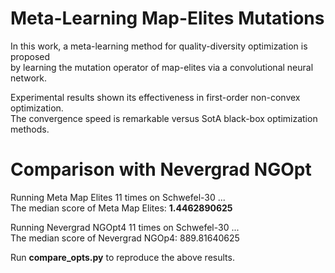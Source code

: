 # Meta-Learning Map-Elites Mutations

In this work, a meta-learning method for quality-diversity optimization is proposed  
by learning the mutation operator of map-elites via a convolutional neural network.  

Experimental results shown its effectiveness in first-order non-convex optimization.  
The convergence speed is remarkable versus SotA black-box optimization methods.

# Comparison with Nevergrad NGOpt

Running Meta Map Elites 11 times on Schwefel-30 ...  
The median score of Meta Map Elites: **1.4462890625**

Running Nevergrad NGOpt4 11 times on Schwefel-30 ...  
The median score of Nevergrad NGOp4: 889.81640625

Run **compare_opts.py** to reproduce the above results.
